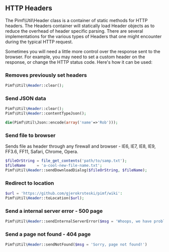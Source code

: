##  HTTP Headers

The Pimf\Util\Header class is a container of static methods for HTTP headers. The Headers container will statically load Header objects
as to reduce the overhead of header specific parsing. There are several implementations for the various types of Headers that one
might encounter during the typical HTTP request.

Sometimes you will need a little more control over the response sent to the browser. For example, you may need to set a custom header
on the response, or change the HTTP status code. Here's how it can be used:

### Removes previously set headers

```php
Pimf\Util\Header::clear();
```

### Send JSON data

```php
Pimf\Util\Header::clear();
Pimf\Util\Header::contentTypeJson();

die(Pimf\Util\Json::encode(array('name'=>'Rob')));
```

### Send file to browser

Sends file as header through any firewall and browser - IE6, IE7, IE8, IE9, FF3.6, FF11, Safari, Chrome, Opera.

```php
$fileOrString = file_get_contents('path/to/samp.txt');
$fileName     = 'a-cool-new-file-name.txt';
Pimf\Util\Header::sendDownloadDialog($fileOrString, $fileName);
```

### Redirect to location

```php
$url = 'https://github.com/gjerokrsteski/pimf/wiki':
Pimf\Util\Header::toLocation($url);
```

### Send a internal server error - 500 page

```php
Pimf\Util\Header::sendInternalServerError($msg = 'Whoops, we have problem!')
```

### Send a page not found - 404 page

```php
Pimf\Util\Header::sendNotFound($msg = 'Sorry, page not found!')
```
